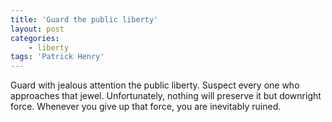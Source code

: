 ```yaml
---
title: 'Guard the public liberty'
layout: post
categories:
    - liberty
tags: 'Patrick Henry'
---
```


Guard with jealous attention the public liberty. Suspect every one who approaches that jewel. Unfortunately, nothing will preserve it but downright force. Whenever you give up that force, you are inevitably ruined.